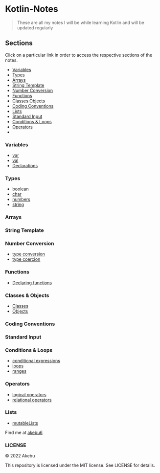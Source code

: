 # Kotlin-Notes
> These are all my notes I will be while learning Kotlin and will be updated regularly

## Sections
Click on a particular link in order to access the respective sections of the notes.

* [Variables](#variables)
* [Types](#types)
* [Arrays](#arrays)
* [String Template](#string-template)
* [Number Conversion](#number-conversion)
* [Functions](#functions)
* [Classes Objects](#classes-objects)
* [Coding Conventions](#coding-conventions)
* [Lists](#lists)
* [Standard Input](#standard-input)
* [Conditions & Loops](#conditions-&-loops)
* [Operators](#operators)
* []()

### Variables
   * [var](var)
   * [val](val)
   * [Declarations](declarations)
### Types
   * [boolean](boolean)
   * [char](char)
   * [numbers](numbers)
   * [string](string)
### Arrays
### String Template
### Number Conversion
   * [type conversion](type-converion)
   * [type coercion](type-coercion)
### Functions
   * [Declaring functions](declaring-functions)
### Classes & Objects
   * [Classes](classes)
   * [Objects](objects)
### Coding Conventions
### Standard Input
### Conditions & Loops
   * [conditional expressions](conditional-expressions)
   * [loops](loops)
   * [ranges](ranges)
### Operators
   * [logical operators](logical-operators)
   * [relational operators](relational-operators)
### Lists
   * [mutableLists](mutableLists)






Find me at [akebu6](https://twitter.com/akebu6)

### LICENSE

© 2022 Akebu

This repository is licensed under the MIT license. See LICENSE for details.
